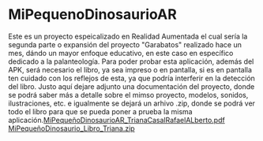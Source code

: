 # MiPequenoDinosaurioAR
Este es un proyecto espeicalizado en Realidad Aumentada el cual sería la segunda parte o expansión del proyecto "Garabatos" realizado hace un mes, dándo un mayor enfoque educativo, en este caso en específico dedicado a la palanteología.
Para poder probar esta aplicación, además del APK, será necesario el libro, ya sea impreso o en pantalla, si es en pantalla ten cuidado con los reflejos de esta, ya que podría interferir en la detección del libro. Justo aquí dejare adjunto una documentación del proyecto, donde se podrá saber más a detalle sobre el mimso proyecto, modelos, sonidos, ilustraciones, etc. e igualmente se dejará un arhivo .zip, donde se podrá ver todo el libro para que se pueda poner a prueba la misma aplicación.[MiPequeñoDinosaurioAR_TrianaCasalRafaelALberto.pdf](https://github.com/user-attachments/files/16173070/MiPequenoDinosaurioAR_TrianaCasalRafaelALberto.pdf)
[MiPequeñoDinosaurio_Libro_Triana.zip](https://github.com/user-attachments/files/16173082/MiPequenoDinosaurio_Libro_Triana.zip)
